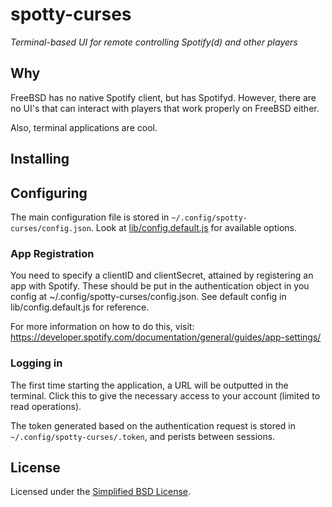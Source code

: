 # spotty-curses
_Terminal-based UI for remote controlling Spotify(d) and other players_

## Why

FreeBSD has no native Spotify client, but has Spotifyd.
However, there are no UI's that can interact with players that work properly on FreeBSD either.

Also, terminal applications are cool.

## Installing

## Configuring

The main configuration file is stored in `~/.config/spotty-curses/config.json`.
Look at [lib/config.default.js](lib/config.default.js) for available options.

### App Registration

You need to specify a clientID and clientSecret, attained by registering an
app with Spotify. These should be put in the authentication object in you
config at ~/.config/spotty-curses/config.json. See default config in
lib/config.default.js for reference.

For more information on how to do this, visit:
https://developer.spotify.com/documentation/general/guides/app-settings/

### Logging in

The first time starting the application, a URL will be outputted in the terminal.
Click this to give the necessary access to your account (limited to read operations).

The token generated based on the authentication request is stored in 
`~/.config/spotty-curses/.token`, and perists between sessions.

## License

Licensed under the [Simplified BSD License](LICENSE).
